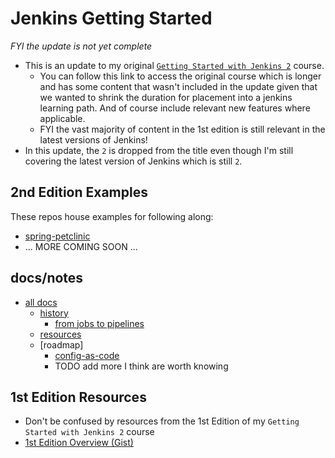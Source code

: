 # Jenkins Getting Started

*FYI the update is not yet complete*

- This is an update to my original [`Getting Started with Jenkins 2`](https://www.pluralsight.com/courses/jenkins-2-getting-started) course.
  - You can follow this link to access the original course which is longer and has some content that wasn't included in the update given that we wanted to shrink the duration for placement into a jenkins learning path. And of course include relevant new features where applicable.
  - FYI the vast majority of content in the 1st edition is still relevant in the latest versions of Jenkins!
- In this update, the `2` is dropped from the title even though I'm still covering the latest version of Jenkins which is still `2`.

## 2nd Edition Examples

These repos house examples for following along:
- [spring-petclinic](docs/spring-petclinic.md)
- ... MORE COMING SOON ...

## docs/notes

- [all docs](docs)
  - [history](docs/history.md)
    - [from jobs to pipelines](docs/from-jobs-to-pipelines.md)
  - [resources](docs/resources.md)
  - [roadmap]
    - [config-as-code](docs/roadmap.config-as-code.md)
    - TODO add more I think are worth knowing

## 1st Edition Resources

- Don't be confused by resources from the 1st Edition of my `Getting Started with Jenkins 2` course
- [1st Edition Overview (Gist)](https://git.io/vKSVZ)
